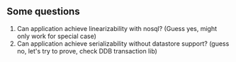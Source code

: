 ## Some questions

1. Can application achieve linearizability with nosql? (Guess yes, might only work for special case)
2. Can application achieve serializability without datastore support? (guess no, let's try to prove, check DDB transaction lib)
